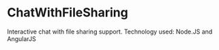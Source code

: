 # ChatWithFileSharing
Interactive chat with file sharing support.
Technology used: Node.JS and AngularJS

